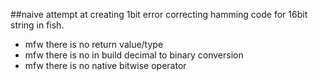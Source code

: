 ##naive attempt at creating 1bit error correcting hamming code for 16bit string in fish.
+ mfw there is no return value/type
+ mfw there is no in build decimal to binary conversion
+ mfw there is no native bitwise operator
